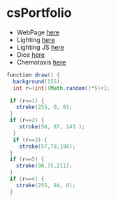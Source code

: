 # csPortfolio

* WebPage [here](https://freskep.github.io/testWeb/dogPage/)
* Lighting [here](https://freskep.github.io/lightning2/)
* Lighting JS [here]()
* Dice [here](https://freskep.github.io/daDice/)
* Chemotaxis [here](https://freskep.github.io/chemotaxis4/index.html)
```Java
function draw() {
  background(155);
  int r=(int)(Math.random()*5)+1;

 if (r==1) {
   stroke(255, 0, 0);
 }
 if (r==2) {
    stroke(56, 87, 143 );
  }
  if (r==3) {
    stroke(57,78,198);
 }
 if (r==5) {
   stroke(98,75,211);
 }
 if (r==4) {
   stroke(255, 84, 0);
 }
```
